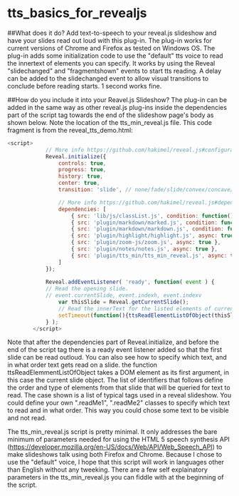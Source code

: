 # tts_basics_for_revealjs
##What does it do?
Add text-to-speech to your reveal.js slideshow and have your slides read out loud with this plug-in.
The plug-in works for current versions of Chrome and Firefox as tested on Windows OS.
The plug-in adds some initialization code to use the "default" tts voice to read the innertext of elements you can specify. It works by using the Reveal "slidechanged" and "fragmentshown" events to start tts reading. A delay can be added to the slidechanged event to allow visual transitions to conclude before reading starts. 1 second works fine.

##How do you include it into your Reavel.js Slideshow?
The plug-in can be added in the same way as other reveal.js plug-ins inside the dependencies part of the script tag towards the end of the slideshow page's body as shown below. Note the location of the tts_min_reveal.js file. This code fragment is from the reveal_tts_demo.html:
```javascript
<script>
			// More info https://github.com/hakimel/reveal.js#configuration
			Reveal.initialize({
				controls: true,
				progress: true,
				history: true,
				center: true,
				transition: 'slide', // none/fade/slide/convex/concave/zoom

				// More info https://github.com/hakimel/reveal.js#dependencies
				dependencies: [
					{ src: 'lib/js/classList.js', condition: function() { return !document.body.classList; } },
					{ src: 'plugin/markdown/marked.js', condition: function() { return !!document.querySelector( '[data-markdown]' ); } },
					{ src: 'plugin/markdown/markdown.js', condition: function() { return !!document.querySelector( '[data-markdown]' ); } },
					{ src: 'plugin/highlight/highlight.js', async: true, callback: function() { hljs.initHighlightingOnLoad(); } },
					{ src: 'plugin/zoom-js/zoom.js', async: true },
					{ src: 'plugin/notes/notes.js', async: true },
					{ src: 'plugin/tts_min/tts_min_reveal.js', async: true} // Add text to speech for Chrome, FF using default voice.
				]
			});
			
			Reveal.addEventListener( 'ready', function( event ) {
			// Read the opening slide.
			// event.currentSlide, event.indexh, event.indexv
				var thisSlide = Reveal.getCurrentSlide();
				// Read the innerText for the listed elements of current slide after waiting 1 second to allow transitions to conclude.
				setTimeout(function(){ttsReadElementListOfObject(thisSlide,"h1","h2","h3","p","li");}, 1000);
			} );
		</script>
```
Note that after the dependencies part of Reveal.initialize, and before the end of the script tag there is a ready event listener added so that the first slide can be read outloud. You can also see how to specify which text, and in what order text gets read on a slide. the function ttsReadElemmentListOfObject takes a DOM element as its first argument, in this case the current slide object. The list of identifiers that follows define the order and type of elements from that slide that will be queried for text to read. The case shown is a list of typical tags used in a reveal slideshow. You could define your own ".readMe1", ".readMe2" classes to specify which text to read and in what order. This way you could chose some text to be visible and not read.   

The tts_min_reveal.js script is pretty minimal. It only addresses the bare minimum of parameters needed for using the HTML 5 speech synthesis API (https://developer.mozilla.org/en-US/docs/Web/API/Web_Speech_API) to make slideshows talk using both Firefox and Chrome. Because I chose to use the "default" voice, I hope that this script will work in languages other than English without any tweeking. There are a few self explainatory parameters in the tts_min_reveal.js you can fiddle with at the beginning of the script.
